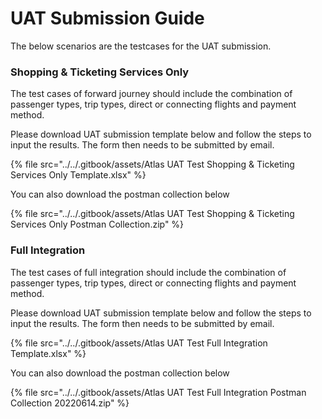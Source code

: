 # UAT Submission Guide

The below scenarios are the testcases for the UAT submission.

### Shopping & Ticketing Services Only

The test cases of forward journey should include the combination of passenger types, trip types, direct or connecting flights and payment method.

Please download UAT submission template below and follow the steps to input the results. The form then needs to be submitted by email.

{% file src="../../.gitbook/assets/Atlas UAT Test Shopping & Ticketing Services Only Template.xlsx" %}

You can also download the postman collection below

{% file src="../../.gitbook/assets/Atlas UAT Test Shopping & Ticketing Services Only Postman Collection.zip" %}

### Full Integration

The test cases of full integration should include the combination of passenger types, trip types, direct or connecting flights and payment method.

Please download UAT submission template below and follow the steps to input the results. The form then needs to be submitted by email.

{% file src="../../.gitbook/assets/Atlas UAT Test Full Integration Template.xlsx" %}

You can also download the postman collection below

{% file src="../../.gitbook/assets/Atlas UAT Test Full Integration Postman Collection 20220614.zip" %}
